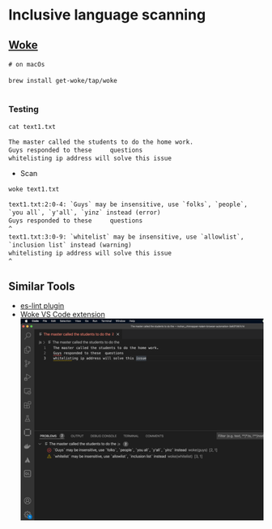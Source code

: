 # Inclusive language scanning

## [Woke](https://docs.getwoke.tech/installation/)

```
# on macOs

brew install get-woke/tap/woke


```

### Testing

```
cat text1.txt
```

```
The master called the students to do the home work.
Guys responded to these 	questions
whitelisting ip address will solve this issue
```
- Scan

```
woke text1.txt
```

```
text1.txt:2:0-4: `Guys` may be insensitive, use `folks`, `people`, `you all`, `y'all`, `yinz` instead (error)
Guys responded to these 	questions
^
text1.txt:3:0-9: `whitelist` may be insensitive, use `allowlist`, `inclusion list` instead (warning)
whitelisting ip address will solve this issue
^
```

## Similar Tools
- [es-lint plugin](https://www.npmjs.com/package/eslint-plugin-inclusive-language)
- [Woke VS Code extension]()
![woke in VS Code](img/woke-in-vscode.png)

